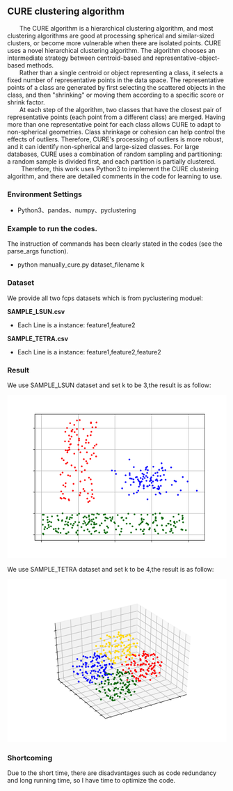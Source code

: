 ## CURE clustering algorithm
&emsp;&emsp;The CURE algorithm is a hierarchical clustering algorithm, and most clustering algorithms are good at processing spherical and similar-sized clusters, or become more vulnerable when there are isolated points. CURE uses a novel hierarchical clustering algorithm. The algorithm chooses an intermediate strategy between centroid-based and representative-object-based methods.\
&emsp;&emsp;Rather than a single centroid or object representing a class, it selects a fixed number of representative points in the data space. The representative points of a class are generated by first selecting the scattered objects in the class, and then "shrinking" or moving them according to a specific score or shrink factor.\
&emsp;&emsp;At each step of the algorithm, two classes that have the closest pair of representative points (each point from a different class) are merged. Having more than one representative point for each class allows CURE to adapt to non-spherical geometries. Class shrinkage or cohesion can help control the effects of outliers. Therefore, CURE's processing of outliers is more robust, and it can identify non-spherical and large-sized classes. For large databases, CURE uses a combination of random sampling and partitioning: a random sample is divided first, and each partition is partially clustered.\
&emsp;&emsp; Therefore, this work uses Python3 to implement the CURE clustering algorithm, and there are detailed comments in the code for learning to use.
### Environment Settings
+ Python3、pandas、numpy、pyclustering

### Example to run the codes.
The instruction of commands has been clearly stated in the codes (see the parse_args function).

+ python manually_cure.py dataset_filename k

### Dataset
We provide all two fcps datasets which is from pyclustering moduel:

**SAMPLE_LSUN.csv**
+ Each Line is a instance: feature1,feature2

**SAMPLE_TETRA.csv**
+ Each Line is a instance: feature1,feature2,feature2

### Result
We use SAMPLE_LSUN dataset and set k to be 3,the result is as follow:

![avatar](2d.png) 

We use SAMPLE_TETRA dataset and set k to be 4,the result is as follow:

![avatar](3d.png)

### Shortcoming
Due to the short time, there are disadvantages such as code redundancy and long running time, so I have time to optimize the code.